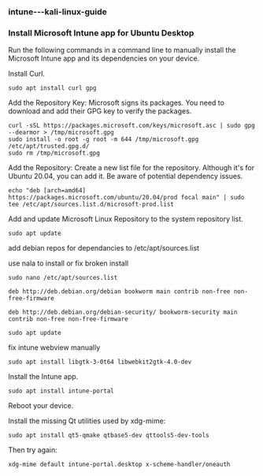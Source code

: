 ### intune---kali-linux-guide


### Install Microsoft Intune app for Ubuntu Desktop

Run the following commands in a command line to manually install the Microsoft Intune app and its dependencies on your device.

Install Curl.
 

    sudo apt install curl gpg

Add the Repository Key: 
Microsoft signs its packages. You need to download and add their GPG key to verify the packages.

    curl -sSL https://packages.microsoft.com/keys/microsoft.asc | sudo gpg --dearmor > /tmp/microsoft.gpg
    sudo install -o root -g root -m 644 /tmp/microsoft.gpg /etc/apt/trusted.gpg.d/
    sudo rm /tmp/microsoft.gpg

Add the Repository: 
Create a new list file for the repository. Although it's for Ubuntu 20.04, you can add it. Be aware of potential dependency issues.

    echo "deb [arch=amd64] https://packages.microsoft.com/ubuntu/20.04/prod focal main" | sudo tee /etc/apt/sources.list.d/microsoft-prod.list

Add and update Microsoft Linux Repository to the system repository list.

    sudo apt update

add debian repos for dependancies to /etc/apt/sources.list

use nala to install or fix broken install

    sudo nano /etc/apt/sources.list

    deb http://deb.debian.org/debian bookworm main contrib non-free non-free-firmware

    deb http://deb.debian.org/debian-security/ bookworm-security main contrib non-free non-free-firmware

    sudo apt update


fix intune webview manually

    sudo apt install libgtk-3-0t64 libwebkit2gtk-4.0-dev



Install the Intune app.

    sudo apt install intune-portal

Reboot your device.

Install the missing Qt utilities used by xdg-mime:

    sudo apt install qt5-qmake qtbase5-dev qttools5-dev-tools

Then try again:

    xdg-mime default intune-portal.desktop x-scheme-handler/oneauth
